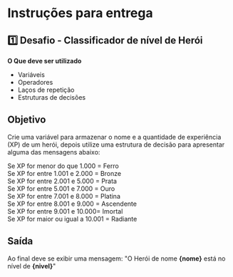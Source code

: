 # Instruções para entrega
## 1️⃣ Desafio - Classificador de nível de Herói

**O Que deve ser utilizado**

- Variáveis
- Operadores
- Laços de repetição
- Estruturas de decisões

## Objetivo

Crie uma variável para armazenar o nome e a quantidade de experiência (XP) de um herói, depois utilize uma estrutura de decisão para apresentar alguma das mensagens abaixo:

Se XP for menor do que 1.000 = Ferro</br>
Se XP for entre 1.001 e 2.000 = Bronze</br>
Se XP for entre 2.001 e 5.000 = Prata</br>
Se XP for entre 5.001 e 7.000 = Ouro</br>
Se XP for entre 7.001 e 8.000 = Platina</br>
Se XP for entre 8.001 e 9.000 = Ascendente</br>
Se XP for entre 9.001 e 10.000= Imortal</br>
Se XP for maior ou igual a 10.001 = Radiante

## Saída

Ao final deve se exibir uma mensagem:
"O Herói de nome **{nome}** está no nível de **{nivel}**"
